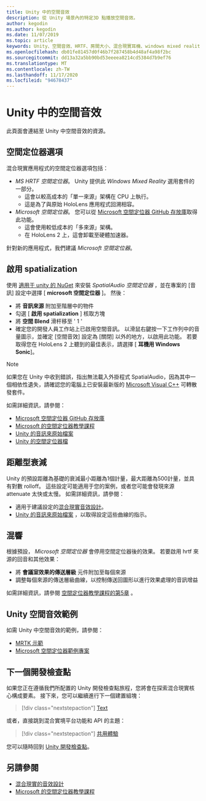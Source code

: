 ```yaml
---
title: Unity 中的空間音效
description: 從 Unity 場景內的特定3D 點播放空間音效。
author: kegodin
ms.author: kegodin
ms.date: 11/07/2019
ms.topic: article
keywords: Unity、空間音效、HRTF、房間大小、混合現實耳機、windows mixed reality 耳機、虛擬實境耳機、MRTK、混合現實工具組、空間定位器、回音
ms.openlocfilehash: db01fe81457d0f46b7f287458b4d48af4a98f2bc
ms.sourcegitcommit: dd13a32a5bb90bd53eeeea8214cd5384d7b9ef76
ms.translationtype: MT
ms.contentlocale: zh-TW
ms.lasthandoff: 11/17/2020
ms.locfileid: "94678437"
---
```

# <a name="spatial-sound-in-unity"></a>Unity 中的空間音效

此頁面會連結至 Unity 中空間音效的資源。

## <a name="spatializer-options"></a>空間定位器選項
混合現實應用程式的空間定位器選項包括：
* *MS HRTF 空間定位器*。 Unity 提供此 *Windows Mixed Reality* 選用套件的一部分。
  * 這會以較高成本的「單一來源」架構在 CPU 上執行。
  * 這是為了與原始 HoloLens 應用程式回溯相容。
* *Microsoft 空間定位器*。 您可以從 [Microsoft 空間定位器 GitHub 存放庫](https://github.com/microsoft/spatialaudio-unity)取得此功能。
  * 這會使用較低成本的「多來源」架構。
  * 在 HoloLens 2 上，這會卸載至硬體加速器。

針對新的應用程式，我們建議 *Microsoft 空間定位器*。

## <a name="enable-spatialization"></a>啟用 spatialization

使用 [適用于 unity 的 NuGet](https://github.com/GlitchEnzo/NuGetForUnity/releases/latest) 來安裝 _SpatialAudio 空間定位器_ ，並在專案的 [音訊] 設定中選擇 [ **microsoft 空間定位器** ]。 然後：
* 將 **音訊來源** 附加至階層中的物件
* 勾選 [ **啟用 spatialization** ] 核取方塊
* 將 **空間 Blend** 滑杆移至 ' 1 '
* 確定您的開發人員工作站上已啟用空間音訊。 以滑鼠右鍵按一下工作列中的音量圖示，並確定 [空間音效] 設定為 [關閉] 以外的地方，以啟用此功能。 若要取得您在 HoloLens 2 上聽到的最佳表示，請選擇 [ **耳機用 Windows Sonic**]。

>[!NOTE]
>如果您在 Unity 中收到錯誤，指出無法載入外掛程式 SpatialAudio，因為其中一個相依性遺失，請確認您的電腦上已安裝最新版的 [Microsoft Visual C++](https://support.microsoft.com/en-us/help/2977003/the-latest-supported-visual-c-downloads) 可轉散發套件。

如需詳細資訊，請參閱：
* [Microsoft 空間定位器 GitHub 存放庫](https://github.com/microsoft/spatialaudio-unity)
* [Microsoft 的空間定位器教學課程](tutorials/unity-spatial-audio-ch1.md)
* [Unity 的音訊來原始檔案](https://docs.unity3d.com/2019.3/Documentation/Manual/class-AudioSource.html)
* [Unity 的空間定位器檔](https://docs.unity3d.com/Manual/VRAudioSpatializer.html)

## <a name="distance-based-attenuation"></a>距離型衰減
Unity 的預設距離為基礎的衰減最小距離為1個計量，最大距離為500計量，並具有對數 rolloff。 這些設定可能適用于您的案例，或者您可能會發現來源 attenuate 太快或太慢。 如需詳細資訊，請參閱：
* 適用于建議設定的[混合現實音效設計](../../design/spatial-sound-design.md)。
* [Unity 的音訊來原始檔案](https://docs.unity3d.com/2019.3/Documentation/Manual/class-AudioSource.html) ，以取得設定這些曲線的指示。

## <a name="reverb"></a>混響
根據預設， _Microsoft 空間定位器_ 會停用空間定位器後的效果。 若要啟用 hrtf 來源的回音和其他效果：
* 將 **會議室效果的傳送層級** 元件附加至每個來源
* 調整每個來源的傳送層級曲線，以控制傳送回圖形以進行效果處理的音訊增益

如需詳細資訊，請參閱 [空間定位器教學課程的第5章](tutorials/unity-spatial-audio-ch5.md) 。

## <a name="unity-spatial-sound-examples"></a>Unity 空間音效範例
如需 Unity 中空間音效的範例，請參閱：
* [MRTK 示範](https://github.com/microsoft/MixedRealityToolkit-Unity/tree/mrtk_release/Assets/MixedRealityToolkit.Examples/Demos/Audio)
* [Microsoft 空間定位器範例專案](https://github.com/microsoft/spatialaudio-unity/tree/master/Samples/MicrosoftSpatializerSample)

## <a name="next-development-checkpoint"></a>下一個開發檢查點

如果您正在遵循我們所配置的 Unity 開發檢查點旅程，您將會在探索混合現實核心構成要素。 接下來，您可以繼續進行下一個建置組塊：

> [!div class="nextstepaction"]
> [Text](text-in-unity.md)

或者，直接跳到混合實境平台功能和 API 的主題：

> [!div class="nextstepaction"]
> [共用體驗](shared-experiences-in-unity.md)

您可以隨時回到 [Unity 開發檢查點](unity-development-overview.md#2-core-building-blocks)。

## <a name="see-also"></a>另請參閱
* [混合現實的音效設計](../../design/spatial-sound-design.md)
* [Microsoft 的空間定位器教學課程](tutorials/unity-spatial-audio-ch1.md)
